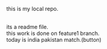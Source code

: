 <p>this is my local repo.</p>
<br>
its a readme file. 
<br>
this work is done on feature1 branch.
<br> today is india pakistan match.(button)